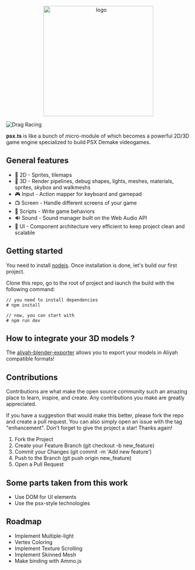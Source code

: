 <p align="center">
    <img src="https://sprightly-beijinho.netlify.app/assets/images/logo-9849da864a27064e12d65e3ceffb5488.jpg" alt="logo" width="300"/>
</p>

![Drag Racing](https://img.shields.io/badge/lang-typescript-f39f37)

**psx.ts** is like a bunch of micro-module of which becomes a powerful 2D/3D game engine specialized to build PSX Demake videogames.    

## General features
- 🧊 2D - Sprites, tilemaps
- 🧊 3D - Render pipelines, debug shapes, lights, meshes, materials, sprites, skybox and walkmeshs
- 🎮 Input - Action mapper for keyboard and gamepad
- 📺 Screen - Handle different screens of your game
- 📜 Scripts - Write game behaviors
- 🔊 Sound - Sound manager built on the Web Audio API
- 🎨 UI - Component architecture very efficient to keep project clean and scalable

## Getting started
You need to install [nodejs](https://nodejs.org/en/download/). 
Once installation is done, let's build our first project.     

Clone this repo, go to the root of project and launch the build with the following command:
```
// you need to install dependencies
# npm install

// now, you can start with
# npm run dev
```

## How to integrate your 3D models ?
The [aliyah-blender-exporter](https://github.com/Anuban-corp/aliyah-blender-exporter) allows you to export your models in Aliyah compatible formats!

## Contributions
Contributions are what make the open source community such an amazing place to learn, inspire, and create. Any contributions you make are greatly appreciated.

If you have a suggestion that would make this better, please fork the repo and create a pull request. You can also simply open an issue with the tag "enhancement". Don't forget to give the project a star! Thanks again!    

1. Fork the Project
2. Create your Feature Branch (git checkout -b new_feature)
3. Commit your Changes (git commit -m 'Add new feature')
4. Push to the Branch (git push origin new_feature)
5. Open a Pull Request

## Some parts taken from this work
- Use DOM for UI elements
- Use the psx-style technologies

## Roadmap
- Implement Multiple-light
- Vertex Coloring
- Implement Texture Scrolling
- Implement Skinned Mesh
- Make binding with Ammo.js
